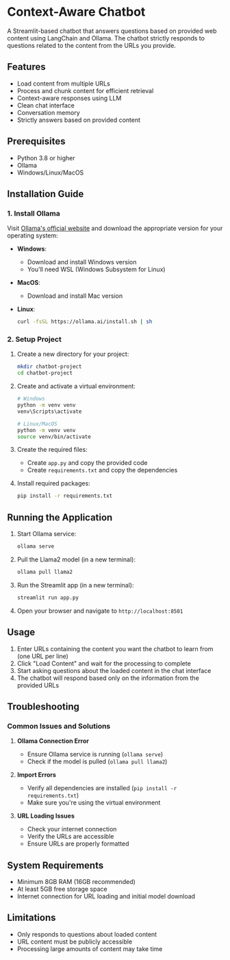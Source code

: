 # Context-Aware Chatbot

A Streamlit-based chatbot that answers questions based on provided web content using LangChain and Ollama. The chatbot strictly responds to questions related to the content from the URLs you provide.

## Features

- Load content from multiple URLs
- Process and chunk content for efficient retrieval
- Context-aware responses using LLM
- Clean chat interface
- Conversation memory
- Strictly answers based on provided content

## Prerequisites

- Python 3.8 or higher
- Ollama
- Windows/Linux/MacOS

## Installation Guide

### 1. Install Ollama

Visit [Ollama's official website](https://ollama.ai/download) and download the appropriate version for your operating system:

- **Windows**: 
  - Download and install Windows version
  - You'll need WSL (Windows Subsystem for Linux)
  
- **MacOS**: 
  - Download and install Mac version
  
- **Linux**:
  ```bash
  curl -fsSL https://ollama.ai/install.sh | sh
  ```

### 2. Setup Project

1. Create a new directory for your project:
   ```bash
   mkdir chatbot-project
   cd chatbot-project
   ```

2. Create and activate a virtual environment:
   ```bash
   # Windows
   python -m venv venv
   venv\Scripts\activate

   # Linux/MacOS
   python -m venv venv
   source venv/bin/activate
   ```

3. Create the required files:
   - Create `app.py` and copy the provided code
   - Create `requirements.txt` and copy the dependencies

4. Install required packages:
   ```bash
   pip install -r requirements.txt
   ```

## Running the Application

1. Start Ollama service:
   ```bash
   ollama serve
   ```

2. Pull the Llama2 model (in a new terminal):
   ```bash
   ollama pull llama2
   ```

3. Run the Streamlit app (in a new terminal):
   ```bash
   streamlit run app.py
   ```

4. Open your browser and navigate to `http://localhost:8501`

## Usage

1. Enter URLs containing the content you want the chatbot to learn from (one URL per line)
2. Click "Load Content" and wait for the processing to complete
3. Start asking questions about the loaded content in the chat interface
4. The chatbot will respond based only on the information from the provided URLs

## Troubleshooting

### Common Issues and Solutions

1. **Ollama Connection Error**
   - Ensure Ollama service is running (`ollama serve`)
   - Check if the model is pulled (`ollama pull llama2`)

2. **Import Errors**
   - Verify all dependencies are installed (`pip install -r requirements.txt`)
   - Make sure you're using the virtual environment

3. **URL Loading Issues**
   - Check your internet connection
   - Verify the URLs are accessible
   - Ensure URLs are properly formatted

## System Requirements

- Minimum 8GB RAM (16GB recommended)
- At least 5GB free storage space
- Internet connection for URL loading and initial model download

## Limitations

- Only responds to questions about loaded content
- URL content must be publicly accessible
- Processing large amounts of content may take time 